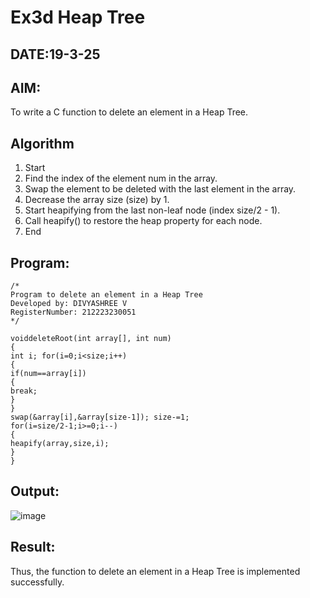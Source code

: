 # Ex3d Heap Tree
## DATE:19-3-25
## AIM:
To write a C function to delete an element in a Heap Tree.

## Algorithm
1.	Start
2.	Find the index of the element num in the array.
3.	Swap the element to be deleted with the last element in the array.
4.	Decrease the array size (size) by 1.
5.	Start heapifying from the last non-leaf node (index size/2 - 1).
6.	Call heapify() to restore the heap property for each node.
7.	End
  

## Program:
```
/*
Program to delete an element in a Heap Tree
Developed by: DIVYASHREE V
RegisterNumber: 212223230051
*/

voiddeleteRoot(int array[], int num)
{
int i; for(i=0;i<size;i++)
{
if(num==array[i])
{
break;
}
}
swap(&array[i],&array[size-1]); size-=1;
for(i=size/2-1;i>=0;i--)
{
heapify(array,size,i);
}
}

```

## Output:
![image](https://github.com/user-attachments/assets/95d23c51-b614-4c1d-9d2e-e6cbcf5b44fe)



## Result:
Thus, the function to delete an element in a Heap Tree is implemented successfully.
